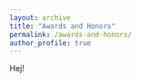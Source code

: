 ```yaml
---
layout: archive
title: "Awards and Honors"
permalink: /awards-and-honors/
author_profile: true
---
```


Hej!
